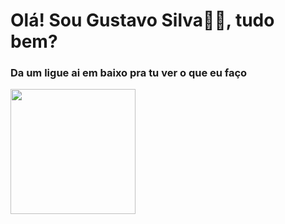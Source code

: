 <div>
<h1>Olá! Sou Gustavo Silva🕵️‍♂️, tudo bem?</h1>
<h3>Da um ligue ai em baixo pra tu ver o que eu faço</h3>
</div>
<img src="https://cdn.geekwire.com/wp-content/uploads/2012/02/nerd-bigstock_Extreme_Computer_Nerd_1520708.jpg" height= 200px>

<!--
**GustavSilvDev/GustavSilvDev** is a ✨ _special_ ✨ repository because its `README.md` (this file) appears on your GitHub profile.

Here are some ideas to get you started:

- 🔭 I’m currently working on ...
- 🌱 I’m currently learning ...
- 👯 I’m looking to collaborate on ...
- 🤔 I’m looking for help with ...
- 💬 Ask me about ...
- 📫 How to reach me: ...
- 😄 Pronouns: ...
- ⚡ Fun fact: ...
-->

